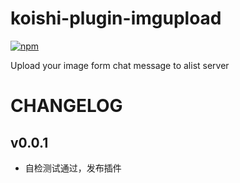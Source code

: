 # koishi-plugin-imgupload

[![npm](https://img.shields.io/npm/v/koishi-plugin-imgupload?style=flat-square)](https://www.npmjs.com/package/koishi-plugin-imgupload)

Upload your image form chat message to alist server

# CHANGELOG

## v0.0.1
* 自检测试通过，发布插件
